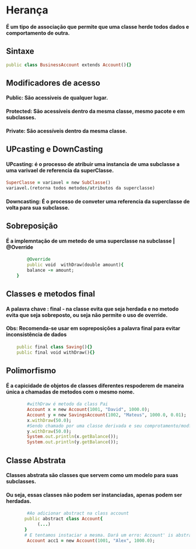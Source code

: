 # Herança
#### É um tipo de associação que permite que uma classe herde todos dados e comportamento de outra.
## Sintaxe
````ruby
public class BusinessAccount extends Account(){}

````
## Modificadores de acesso
#### Public: São acessiveis de qualquer lugar.
#### Protected: São acessíveis dentro da mesma classe, mesmo pacote e em subclasses.
#### Private: São acessíveis dentro da mesma classe.
## UPcasting e DownCasting

#### UPcasting: é o processo de atribuir uma instancia de uma subclasse a uma varivael de referencia da superClasse.
````ruby
SuperClasse = variavel = new SubClasse()
variavel.(retorna todos metodos/atributos da superclasse)
````
#### Downcasting: É o processo de conveter uma referencia da superclasse de volta para sua subclasse.

## Sobreposição
#### É a implemntação de um metedo de uma superclasse na subclasse | @Override
````ruby
        @Override
        public void  withDraw(double amount){
        balance -= amount;
    }
````

## Classes e metodos final
#### A palavra chave : final - na classe evita que seja herdada e no metodo evita que seja sobreposto, ou seja não permite o uso de override.
#### Obs: Recomenda-se usar em sopreposições a palavra final para evitar inconsistência de dados
````ruby
    public final class Saving(){}
    public final void withDraw(){}
````
## Polimorfismo
#### É a capicidade de objetos de classes diferentes respoderem de maneira única a chamadas de metodos com o mesmo nome.
````ruby
        #withDraw é metodo da class Pai
        Account x = new Account(1001, "David", 1000.0);
        Account y = new SavingsAccount(1002, "Mateus", 1000.0, 0.01);
        x.withDraw(50.0);
        #Sendo chamado por uma classe derivada e seu comprotamento/modficiação sera executado com base na implementação, ou seja na classe Saving
        y.withDraw(50.0);
        System.out.println(x.getBalance());
        System.out.println(y.getBalance());
````
## Classe Abstrata
#### Classes abstrata são classes que servem como um modelo para suas subclasses.
#### Ou seja, essas classes não podem ser instanciadas, apenas podem ser herdadas.
````ruby
        #Ao adicionar abstract na class account
       public abstract class Account{
            (...)
       }
       # E tentamos instaciar a mesma. Dará um erro: Account' is abstract; cannot be instantiated
        Account acc1 = new Account(1001, "Alex", 1000.0);
       
````